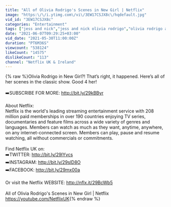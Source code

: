 ```yaml
---
title: "All of Olivia Rodrigo's Scenes in New Girl | Netflix"
image: "https:\/\/i.ytimg.com\/vi\/3EW17CSJX8c\/hqdefault.jpg"
vid_id: "3EW17CSJX8c"
categories: "Entertainment"
tags: ["jess and nick","jess and nick olivia rodrigo","olivia rodrigo acting"]
date: "2021-06-07T09:29:25+03:00"
vid_date: "2021-05-30T11:00:00Z"
duration: "PT6M36S"
viewcount: "538124"
likeCount: "14575"
dislikeCount: "113"
channel: "Netflix UK & Ireland"
---
```

{% raw %}Olivia Rodrigo in New Girl?! That’s right, it happened. Here’s all of her scenes in the classic show. Good 4 her!<br /><br />➡️SUBSCRIBE FOR MORE: <a rel="nofollow" target="blank" href="http://bit.ly/29kBByr">http://bit.ly/29kBByr</a><br /><br />About Netflix:<br />Netflix is the world's leading streaming entertainment service with 208 million paid memberships in over 190 countries enjoying TV series, documentaries and feature films across a wide variety of genres and languages. Members can watch as much as they want, anytime, anywhere, on any internet-connected screen. Members can play, pause and resume watching, all without commercials or commitments.<br /><br />Find Netflix UK on:<br />➡️TWITTER: <a rel="nofollow" target="blank" href="http://bit.ly/29lYvcs">http://bit.ly/29lYvcs</a><br />➡️INSTAGRAM: <a rel="nofollow" target="blank" href="http://bit.ly/29slD8O">http://bit.ly/29slD8O</a><br />➡️FACEBOOK: <a rel="nofollow" target="blank" href="http://bit.ly/29mx00a">http://bit.ly/29mx00a</a><br /><br />Or visit the Netflix WEBSITE: <a rel="nofollow" target="blank" href="http://nflx.it/29BcWb5">http://nflx.it/29BcWb5</a><br /><br />All of Olivia Rodrigo's Scenes in New Girl | Netflix<br /><a rel="nofollow" target="blank" href="https://youtube.com/NetflixUK">https://youtube.com/NetflixUK</a>{% endraw %}
